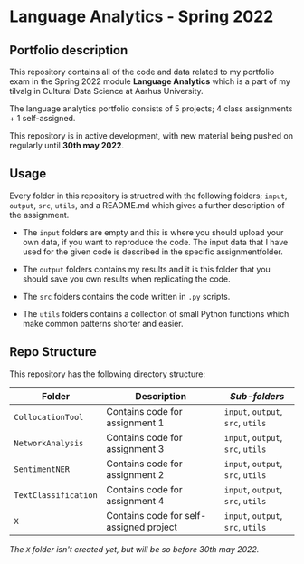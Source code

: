 # Language Analytics - Spring 2022 

## Portfolio description
This repository contains all of the code and data related to my portfolio exam in the Spring 2022 module **Language Analytics** which is a part of my tilvalg in Cultural Data Science at Aarhus University.  

The language analytics portfolio consists of 5 projects; 4 class assignments + 1 self-assigned.

This repository is in active development, with new material being pushed on regularly until **30th may 2022**.  


## Usage
Every folder in this repository is structred with the following folders; ```input```, ```output```, ```src```, ```utils```, and a README.md which gives a further description of the assignment.  

- The ```input``` folders are empty and this is where you should upload your own data, if you want to reproduce the code. The input data that I have used for the given code is described in the specific assignmentfolder.

- The ```output``` folders contains my results and it is this folder that you should save you own results when replicating the code. 

- The ```src``` folders contains the code written in ```.py``` scripts. 

- The ```utils``` folders contains a collection of small Python functions which make common patterns shorter and easier.


## Repo Structure  
This repository has the following directory structure:  


| **Folder** | **Description** | *Sub-folders* |
| ----------- | ----------- | ----------- | 
| ```CollocationTool``` | Contains code for assignment 1 | ```input```, ```output```, ```src```, ```utils``` |
| ```NetworkAnalysis``` | Contains code for assignment 3 | ```input```, ```output```, ```src```, ```utils``` |
| ```SentimentNER``` | Contains code for assignment 2 | ```input```, ```output```, ```src```, ```utils``` |
| ```TextClassification``` | Contains code for assignment 4 | ```input```, ```output```, ```src```, ```utils``` |
| ``` X ``` | Contains code for self-assigned project | ```input```, ```output```, ```src```, ```utils``` |

*The ```X``` folder isn't created yet, but will be so before 30th may 2022.*
